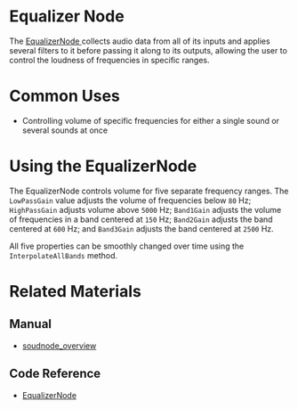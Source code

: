 # Equalizer Node
The [ EqualizerNode ](https://github.com/PlasmaEngine/PlasmaDocs/tree/master/docs/C%2B%2B/code_reference/class_reference/equalizernode.markdown) collects audio data from all of its inputs and applies several filters to it before passing it along to its outputs, allowing the user to control the loudness of frequencies in specific ranges. 

# Common Uses

- Controlling volume of specific frequencies for either a single sound or several sounds at once

# Using the EqualizerNode

The EqualizerNode controls volume for five separate frequency ranges. The `LowPassGain` value adjusts the volume of frequencies below `80` Hz; `HighPassGain` adjusts volume above `5000` Hz; `Band1Gain` adjusts the volume of frequencies in a band centered at `150` Hz; `Band2Gain` adjusts the band centered at `600` Hz; and `Band3Gain` adjusts the band centered at `2500` Hz.

All five properties can be smoothly changed over time using the `InterpolateAllBands` method.

# Related Materials
## Manual
- [soudnode_overview](https://plasmaengine.github.io/PlasmaDocs/Plasma1/Editor/audio/soundnode/soudnode_overview.markdown)

## Code Reference
- [ EqualizerNode ](https://github.com/PlasmaEngine/PlasmaDocs/tree/master/docs/C%2B%2B/code_reference/class_reference/equalizernode.markdown) 

 
